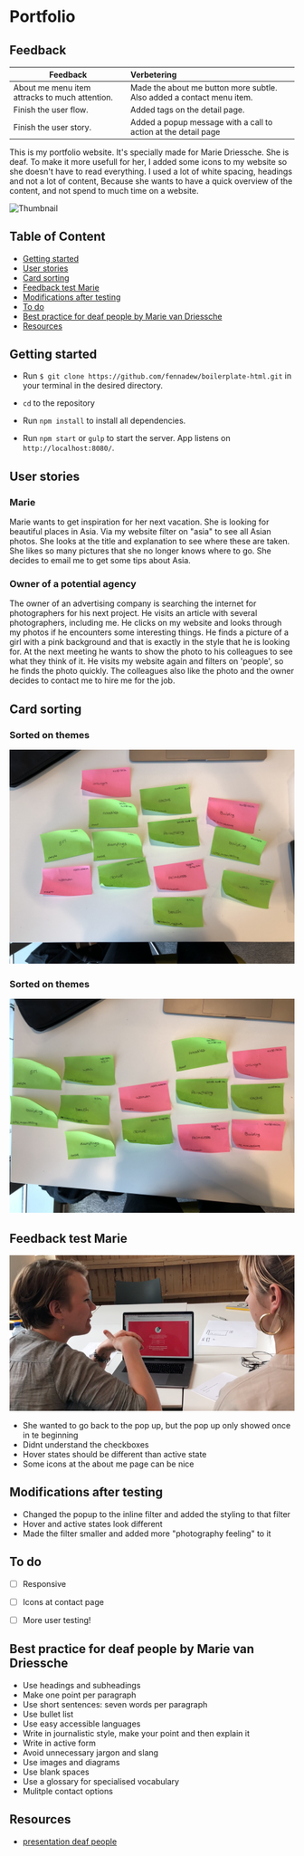 # Portfolio
## Feedback
| Feedback                | Verbetering              |
| ----------------------- |:------------------------| 
| About me menu item attracks to much attention. | Made the about me button more subtle. Also added a contact menu item. |
| Finish the user flow. | Added tags on the detail page. |  
| Finish the user story. | Added a popup message with a call to action at the detail page |  




This is my portfolio website. It's specially made for Marie Driessche. She is deaf. To make it more usefull for her, I added some icons to my website so she doesn't have to read everything. I used a lot of white spacing, headings and not a lot of content, Because she wants to have a quick overview of the content, and not spend to much time on a website.

![Thumbnail](https://github.com/fennadew/web-design/blob/master/src/images/thumbnail.png)


## Table of Content
- [Getting started](#getting-started)
- [User stories](#user-stories)
- [Card sorting](#card-sorting)
- [Feedback test Marie](#feedback-test-marie)
- [Modifications after testing](#modifications-after-testing)
- [To do](#to-do)
- [Best practice for deaf people by Marie van Driessche](#best-practice-deaf-people-by-marie-van-driessche)
- [Resources](#resources)


## Getting started
* Run `$ git clone https://github.com/fennadew/boilerplate-html.git` in your terminal in the desired directory.

* `cd` to the repository

* Run `npm install` to install all dependencies.

* Run `npm start` or `gulp` to start the server.
App listens on `http://localhost:8080/`.


## User stories
### Marie
Marie wants to get inspiration for her next vacation. She is looking for beautiful places in Asia. Via my website filter on "asia" to see all Asian photos. She looks at the title and explanation to see where these are taken. She likes so many pictures that she no longer knows where to go. She decides to email me to get some tips about Asia.


### Owner of a potential agency
The owner of an advertising company is searching the internet for photographers for his next project. He visits an article with several photographers, including me. He clicks on my website and looks through my photos if he encounters some interesting things. He finds a picture of a girl with a pink background and that is exactly in the style that he is looking for. At the next meeting he wants to show the photo to his colleagues to see what they think of it. He visits my website again and filters on 'people', so he finds the photo quickly. The colleagues also like the photo and the owner decides to contact me to hire me for the job.

## Card sorting
### Sorted on themes
![Card sorting](https://github.com/fennadew/web-design/blob/master/dist/images/sort2.JPG)


### Sorted on themes
![Card sorting](https://github.com/fennadew/web-design/blob/master/dist/images/sort1.JPG)

## Feedback test Marie
![Test](https://github.com/fennadew/web-design/blob/master/week-2/dist/images/test.png)

* She wanted to go back to the pop up, but the pop up only showed once in te beginning
* Didnt understand the checkboxes
* Hover states should be different than active state
* Some icons at the about me page can be nice

## Modifications after testing
* Changed the popup to the inline filter and added the styling to that filter
* Hover and active states look different 
* Made the filter smaller and added more "photography feeling" to it

## To do
* [ ] Responsive
* [ ] Icons at contact page
* [ ] More user testing!


## Best practice for deaf people by Marie van Driessche
* Use headings and subheadings
* Make one point per paragraph
* Use short sentences: seven words per paragraph
* Use bullet list
* Use easy accessible languages
* Write in journalistic style, make your point and then explain it
* Write in active form
* Avoid unnecessary jargon and slang
* Use images and diagrams
* Use blank spaces
* Use a glossary for specialised vocabulary 
* Mulitple contact options 


## Resources
* [presentation deaf people](https://interaction18.ixda.org/program/talk-designing-for-deaf-people--for-everyone-actually-van-driessche-marie/)

